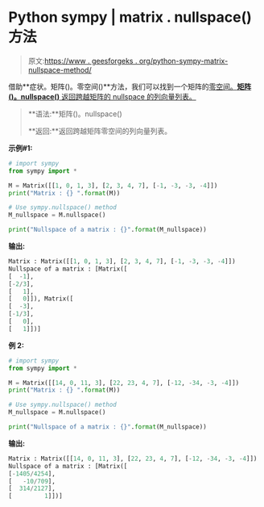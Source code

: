 # Python sympy | matrix . nullspace()方法

> 原文:[https://www . geesforgeks . org/python-sympy-matrix-nullspace-method/](https://www.geeksforgeeks.org/python-sympy-matrix-nullspace-method/)

借助**症状。矩阵()。零空间()**方法，我们可以找到一个矩阵的[零空间。**矩阵()。nullspace()** 返回跨越矩阵的 nullspace 的列向量列表。](https://www.cliffsnotes.com/study-guides/algebra/linear-algebra/real-euclidean-vector-spaces/the-nullspace-of-a-matrix)

> **语法:**矩阵()。nullspace()
> 
> **返回:**返回跨越矩阵零空间的列向量列表。

**示例#1:**

```py
# import sympy 
from sympy import * 

M = Matrix([[1, 0, 1, 3], [2, 3, 4, 7], [-1, -3, -3, -4]])
print("Matrix : {} ".format(M))

# Use sympy.nullspace() method 
M_nullspace = M.nullspace()  

print("Nullspace of a matrix : {}".format(M_nullspace))  
```

**输出:**

```py
Matrix : Matrix([[1, 0, 1, 3], [2, 3, 4, 7], [-1, -3, -3, -4]]) 
Nullspace of a matrix : [Matrix([
[  -1],
[-2/3],
[   1],
[   0]]), Matrix([
[  -3],
[-1/3],
[   0],
[   1]])]

```

**例 2:**

```py
# import sympy 
from sympy import * 

M = Matrix([[14, 0, 11, 3], [22, 23, 4, 7], [-12, -34, -3, -4]])
print("Matrix : {} ".format(M))

# Use sympy.nullspace() method 
M_nullspace = M.nullspace()  

print("Nullspace of a matrix : {}".format(M_nullspace)) 
```

**输出:**

```py
Matrix : Matrix([[14, 0, 11, 3], [22, 23, 4, 7], [-12, -34, -3, -4]]) 
Nullspace of a matrix : [Matrix([
[-1405/4254],
[   -10/709],
[  314/2127],
[         1]])]

```